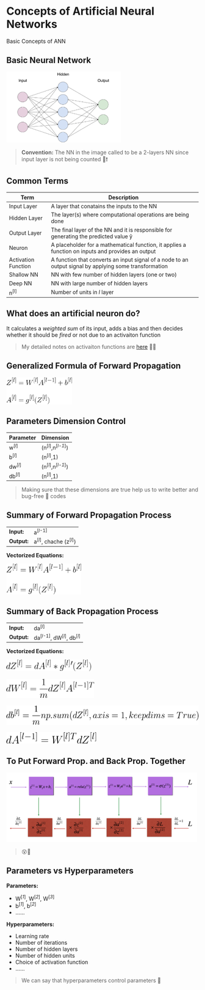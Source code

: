 # Concepts of Artificial Neural Networks

Basic Concepts of ANN

## Basic Neural Network

<img src="../res/BasicANN.png" width="300"  />

> **Convention:** The NN in the image called to be a 2-layers NN since input layer is not being counted 📢❗

## Common Terms


| Term             | Description   |
| ---------------  |---------------|
| Input Layer      |  A layer that conatains the inputs to the NN |
| Hidden Layer     |  The layer(s) where computational operations are being done |
| Output Layer     |  The final layer of the NN and it is responsible for generating the predicted value ŷ |
| Neuron           |  A placeholder for a mathematical function, it applies a function on inputs and provides an output |
| Activation Function | A function that converts an input signal of a node to an output signal by applying some transformation |
| Shallow NN       |  NN with few number of hidden layers (one or two)  |
| Deep NN          |  NN with large number of hidden layers |
| n<sup>[l]</sup>  |  Number of units in _l_ layer |


## What does an artificial neuron do?
It calculates a _weighted sum_ of its input, adds a bias and then decides whether it should be _fired_ or not due to an activaiton function
> My detailed notes on activaiton functions are [here](https://github.com/asmaamirkhan/DeepLearningNotes/tree/master/6-NNConcepts/3-ActivationFunctions.md) 👩‍🏫


## Generalized Formula of Forward Propagation 

<img src="../res/ForwardProp.png" height="70"  />

## Parameters Dimension Control

| Parameter        | Dimension     |
| ---------------  |---------------|
| w<sup>[<i>l</i>]</sup>   |  (n<sup>[<i>l</i>]</sup>,n<sup>[<i>l-1</i>]</sup>) |
| b<sup>[<i>l</i>]</sup>   |  (n<sup>[<i>l</i>]</sup>,1) |
| dw<sup>[<i>l</i>]</sup>  |  (n<sup>[<i>l</i>]</sup>,n<sup>[<i>l-1</i>]</sup>) |
| db<sup>[<i>l</i>]</sup>  |  (n<sup>[<i>l</i>]</sup>,1) |


> Making sure that these dimensions are true help us to write better and bug-free :bug: codes




## Summary of Forward Propagation Process

|                  |                 |
| ---------------- | --------------- |
| **Input:**       |  a<sup>[<i>l</i>-1]</sup> |
| **Output:**      |  a<sup>[<i>l</i>]</sup>, chache (z<sup>[<i>l</i>]</sup>) |

**Vectorized Equations:**

<img src="../res/ForwardProp.png" height="80"  />

## Summary of Back Propagation Process

|                  |                 |
| ---------------- | --------------- |
| **Input:**       |  da<sup>[<i>l</i>]</sup> |
| **Output:**      | da<sup>[<i>l</i>-1]</sup>, dW<sup>[<i>l</i>]</sup>, db<sup>[<i>l</i>]</sup> |

**Vectorized Equations:**

<img src="../res/BackProp1.png" height="30"  />
<br>
<br>
<img src="../res/BackProp2.png" height="50"  />
<br>
<br>
<img src="../res/BackProp3.png" height="50"  />
<br>
<br>
<img src="../res/BackProp4.png" height="30"  />

## To Put Forward Prop. and Back Prop. Together

<img src="../res/ForBackSummary.png" width="500"  />

> 😵🤕

## Parameters vs Hyperparameters

**Parameters:**
* W<sup>[<i>1</i>]</sup>, W<sup>[<i>2</i>]</sup>, W<sup>[<i>3</i>]</sup>
* b<sup>[<i>1</i>]</sup>, b<sup>[<i>2</i>]</sup>
* ......


**Hyperparameters:**

* Learning rate
* Number of iterations
* Number of hidden layers
* Number of hidden units
* Choice of activation function
* ......

> We can say that hyperparameters control parameters 🤔